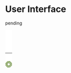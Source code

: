 ﻿[title]: # (User Interface)
[tags]: # (Account Lifecycle Manager,ALM,)
[priority]: # (3000)

# User Interface

pending

![Article End](../alm-bug.png)

  

  
